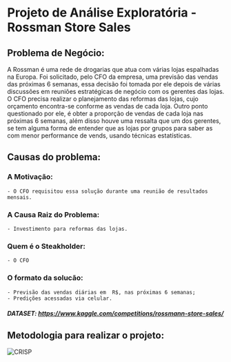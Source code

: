 # Projeto de Análise Exploratória - Rossman Store Sales

## Problema de Negócio:
A Rossman é uma rede de drogarias que atua com várias lojas espalhadas na Europa. Foi solicitado, pelo CFO da empresa, uma previsão das vendas das próximas 6 semanas, essa decisão foi tomada por ele depois de várias discussões em reuniões estratégicas de negócio com os gerentes das lojas. O CFO precisa realizar o planejamento das reformas das lojas, cujo orçamento encontra-se conforme as vendas de cada loja. Outro ponto questionado por ele, é obter a proporção de vendas de cada loja nas próximas 6 semanas, além disso houve uma ressalta que um dos gerentes, se tem alguma forma de entender que as lojas por grupos para saber as com menor performance de vends, usando técnicas estatísticas. 

## Causas do problema:

### A Motivação:
    - O CFO requisitou essa solução durante uma reunião de resultados mensais.

### A Causa Raiz do Problema:
    - Investimento para reformas das lojas.

### Quem é o Steakholder:
    - O CFO

### O formato da solucão:
    - Previsão das vendas diárias em  R$, nas próximas 6 semanas;
    - Predições acessadas via celular.

##### DATASET: https://www.kaggle.com/competitions/rossmann-store-sales/

## Metodologia para realizar o projeto:

![CRISP](https://user-images.githubusercontent.com/84943660/176204325-9ce23c8c-ef2d-4c79-b4ee-e79c634ec0d3.png)
